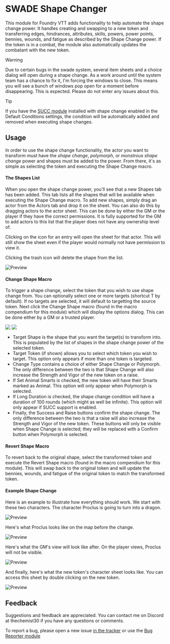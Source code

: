 # SWADE Shape Changer

This module for Foundry VTT adds functionality to help automate the shape change power. It handles creating and swapping to a new token and transferring edges, hindrances, attributes, skills, powers, power points, bennies, wounds, and fatigue as described by the Shape Change power. If the token is in a combat, the module also automatically updates the combatant with the new token.

> [!WARNING]
> Due to certain bugs in the swade system, several item sheets and a choice dialog will open during a shape change. As a work around until the system team has a chance to fix it, I'm forcing the windows to close. This means you will see a bunch of windows pop open for a moment before disappearing. This is expected. Please do not enter any issues about this.

> [!TIP]
> If you have the [SUCC module](https://foundryvtt.com/packages/succ) installed with shape change enabled in the Default Conditions settings, the condition will be automatically added and removed when executing shape changes.

## Usage

In order to use the shape change functionality, the actor you want to transform must have the *shape change*, *polymorph*, or *monstrous shape change* power and shapes must be added to the power. From there, it's as simple as selecting the token and executing the Shape Change macro.

#### The Shapes List

When you open the shape change power, you'll see that a new Shapes tab has been added. This tab lists all the shapes that will be available when executing the Shape Change macro. To add new shapes, simply drag an actor from the Actors tab and drop it on the sheet. You can also do this by dragging actors to the actor sheet. This can be done by either the GM or the player if they have the correct permissions. It is fully supported for the GM to add actors to this list that the player does not have any ownership level of.

Clicking on the icon for an entry will open the sheet for that actor. This will still show the sheet even if the player would normally not have permission to view it.

Clicking the trash icon will delete the shape from the list.

![Preview](./shapes_list.webp?raw=true)

#### Change Shape Macro

To trigger a shape change, select the token that you wish to use shape change from. You can optionally select one or more targets (shortcut T by default). If no targets are selected, it will default to targetting the source token. Next click the Change Shape macro (found in the macro compendium for this module) which will display the options dialog. This can be done either by a GM or a trusted player.

<div>
    <img align=top src="./shape_change_dialog.webp"/>
    <img align=top src="./polymorph_dialog.webp"/>
<div>
<p>

* Target Shape is the shape that you want the target(s) to transform into. This is populated by the list of shapes in the shape change power of the selected token.
* Target Token (if shown) allows you to select which token you wish to target. This option only appears if more than one token is targeted.
* Change Type contains a choice of either Shape Change or Polymorph. The only difference between the two is that Shape Change will also increase the Strength and Vigor of the new token on a raise.
* If Set Animal Smarts is checked, the new token will have their Smarts marked as Animal. This option will only appear when Polymorph is selected.
* If Long Duration is checked, the shape change condition will have a duration of 100 rounds (which might as well be infinite). This option will only appear if SUCC support is enabled.
* Finally, the Success and Raise buttons confirm the shape change. The only difference between the two is that a raise will also increase the Strength and Vigor of the new token. These buttons will only be visible when Shape Change is selected; they will be replaced with a Confirm button when Polymorph is selected.

#### Revert Shape Macro

To revert back to the original shape, select the transformed token and execute the Revert Shape macro (found in the macro compendium for this module). This will swap back to the original token and will update the bennies, wounds, and fatigue of the original token to match the transformed token.

#### Example Shape Change

Here is an example to illustrate how everything should work. We start with these two characters. The character Proclus is going to turn into a dragon.

![Preview](./example_actors.webp?raw=true)

Here's what Proclus looks like on the map before the change.

![Preview](./example_before.webp?raw=true)

Here's what the GM's view will look like after. On the player views, Proclus will not be visible.

![Preview](./example_after.webp?raw=true)

And finally, here's what the new token's character sheet looks like. You can access this sheet by double clicking on the new token.

![Preview](./example_after_sheet.webp?raw=true)

## Feedback

Suggestions and feedback are appreciated. You can contact me on Discord at thechemist30 if you have any questions or comments.

To report a bug, please open a new issue [in the tracker](https://github.com/ddbrown30/swade-shape-changer/issues) or use the [Bug Reporter module](https://www.foundryvtt-hub.com/package/bug-reporter/)
